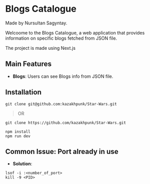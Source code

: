 # Blogs Catalogue
Made by Nursultan Sagyntay.

Welcoome to the Blogs Catalogue, a web application that provides information on specific blogs fetched from JSON file.

The project is made using Next.js

## Main Features

- **Blogs**: Users can see Blogs info from JSON file.

## Installation

```console
git clone git@github.com:kazakhpunk/Star-Wars.git
```

>OR

```console
git clone https://github.com/kazakhpunk/Star-Wars.git
```

```console
npm install
npm run dev
```
## Common Issue: Port already in use

- **Solution**:
```console
lsof -i :<number_of_port>
kill -9 <PID>
```